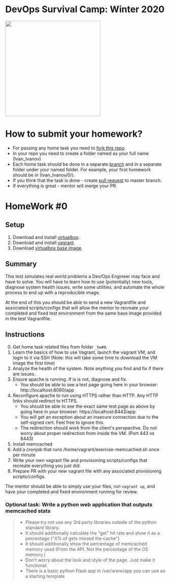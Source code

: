 # DevOps Survival Camp: Winter 2020

<img src="https://zadeploy.s3.eu-central-1.amazonaws.com/logo.png" data-canonical-src="https://zadeploy.s3.eu-central-1.amazonaws.com/logo.png" width="300" />

# How to submit your homework?

* For passing any home task you need to [fork this repo](http://lmgtfy.com/?q=fork).
* In your repo you need to create a folder named as your full name (Ivan_Ivanov)
* Each home task should be done in a separate [branch](http://lmgtfy.com/?q=github+branch) and in a separate folder under your named folder. For example, your first homework should be in (Ivan_Ivanov/0/).
* If you think that the task is done - create [pull request](http://lmgtfy.com/?q=pull+request) to master branch.
* If everything is great - mentor will merge your PR.

# HomeWork #0

## Setup

1. Download and install [virtualbox](https://www.virtualbox.org/).
2. Download and install [vagrant](http://vagrantup.com).
3. Download [virtualbox base image](https://zadeploy.s3.eu-central-1.amazonaws.com/hm0/devops-test.box).

## Summary

This test simulates real world problems a Dev/Ops Engineer may face and have to solve. You will have to learn how to use (potentially) new tools, diagnose system health issues, write some utilities, and automate the whole process to end up with a reproducible image.

At the end of this you should be able to send a new Vagrantfile and associated scripts/configs that will allow the mentor to recreate your completed and fixed test environment from the same base image provided in the test Vagrantfile.

## Instructions

0. Get home task related files from folder `_hw#0`.
1. Learn the basics of how to use Vagrant, launch the vagrant VM, and login to it via SSH (Note: this will take some time to download the VM image the first time)
2. Analyze the health of the system. Note anything you find and fix if there are issues.
3. Ensure apache is running. If is is not, diagnose and fix.
	- You should be able to see a test page going here in your browser: http://localhost:8080/app
4. Reconfigure apache to run using HTTPS rather than HTTP. Any HTTP links should redirect to HTTPS.
	- You should be able to see the exact same test page as above by going here in your browser: https://localhost:8443/app
	- You will get an exception about an insecure connection due to the self-signed cert. Feel free to ignore this.
	- The redirection should work from the client's perspective. Do not worry about proper redirection from inside the VM. (Port 443 vs 8443)
5. Install memcached
6. Add a cronjob that runs /home/vagrant/exercise-memcached.sh once per minute
7. Write your own vagrant file and provisioning scripts/configs that recreate everything you just did.
8. Prepare PR with your new vagrant file with any associated provisioning scripts/configs.

The mentor should be able to simply use your files, run `vagrant up`, and have your completed and fixed environment running for review.

### Optional task: Write a python web application that outputs memcached stats

>	- Please try not use any 3rd party libraries outside of the python standard library.
>	- It should additionally calculate the "get" hit rate and show it as a percentage ("X% of gets missed the cache")
>	- It should additionally show the percentage of memcached memory used (From the API. Not the percentage of the OS memory.)
>	- Don't worry about the look and style of the page. Just make it functional.
>	- There is a basic python Flask app in /var/www/app you can use as a starting template
